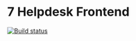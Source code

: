 # 7 Helpdesk Frontend
[![Build status](https://ci.appveyor.com/api/projects/status/6twjj1085raos54d?svg=true)](https://ci.appveyor.com/project/igrkirillov/lesson-helpdesk-frontend)
